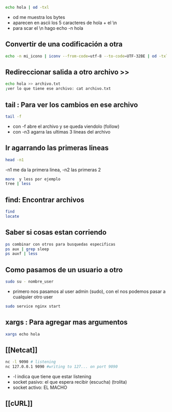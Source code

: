 ```bash 
echo hola | od -txl
```
- od me muestra los bytes
- aparecen en ascii los 5 caracteres de hola + el \n 
- para scar el \n hago echo -n hola

## Convertir de una codificación a otra

```bash 
echo -n mi_icono | iconv --from-code=utf-8 --to-code=UTF-32BE | od -txl
```
## Redireccionar salida a otro archivo >>

```bash
echo hola >> archivo.txt 
;ver lo que tiene ese archivo: cat archivo.txt
```
## tail : Para ver los cambios en ese archivo
```bash
tail -f
```
- con -f abre el archivo y se queda viendolo (follow) 
- con -n3 agarra las ultimas 3 lineas del archivo

## Ir agarrando las primeras lineas

```bash
head -n1
```
-n1 me da la primera linea, -n2 las primeras 2

```bash
more  y less por ejemplo
tree | less
```
## find: Encontrar archivos

```bash
find 
locate
```
## Saber si cosas estan corriendo
```bash
ps combinar con otros para busquedas especificas 
ps aux | grep sleep 
ps auxf | less
```

## Como pasamos de un usuario a otro
```bash
sudo su - nombre_user
```
- primero nos pasamos al user admin (sudo), con el nos podemos pasar a cualquier otro user

```bash
sudo service nginx start
```
## xargs : Para agregar mas argumentos
```bash
xargs echo hola
```
## [[Netcat]]
```bash
nc -l 9090 # listening
nc 127.0.0.1 9090 #writing to 127... on port 9090
```
- -l indica que tiene que estar listening
- socket pasivo: el que espera recibir (escucha) (trolita) 
- socket activo: EL MACHO

## [[cURL]]